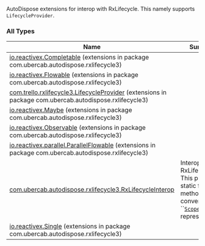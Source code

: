 

AutoDispose extensions for interop with RxLifecycle. This namely supports `LifecycleProvider`.

### All Types

| Name | Summary |
|---|---|
| [io.reactivex.Completable](../com.ubercab.autodispose.rxlifecycle3/io.reactivex.-completable/index.md) (extensions in package com.ubercab.autodispose.rxlifecycle3) |  |
| [io.reactivex.Flowable](../com.ubercab.autodispose.rxlifecycle3/io.reactivex.-flowable/index.md) (extensions in package com.ubercab.autodispose.rxlifecycle3) |  |
| [com.trello.rxlifecycle3.LifecycleProvider](../com.ubercab.autodispose.rxlifecycle3/com.trello.rxlifecycle3.-lifecycle-provider/index.md) (extensions in package com.ubercab.autodispose.rxlifecycle3) |  |
| [io.reactivex.Maybe](../com.ubercab.autodispose.rxlifecycle3/io.reactivex.-maybe/index.md) (extensions in package com.ubercab.autodispose.rxlifecycle3) |  |
| [io.reactivex.Observable](../com.ubercab.autodispose.rxlifecycle3/io.reactivex.-observable/index.md) (extensions in package com.ubercab.autodispose.rxlifecycle3) |  |
| [io.reactivex.parallel.ParallelFlowable](../com.ubercab.autodispose.rxlifecycle3/io.reactivex.parallel.-parallel-flowable/index.md) (extensions in package com.ubercab.autodispose.rxlifecycle3) |  |
| [com.ubercab.autodispose.rxlifecycle3.RxLifecycleInterop](../com.ubercab.autodispose.rxlifecycle3/-rx-lifecycle-interop/index.md) | Interop for RxLifecycle. This provides static factory methods to convert s into ``[`ScopeProvider`](#) representations.  |
| [io.reactivex.Single](../com.ubercab.autodispose.rxlifecycle3/io.reactivex.-single/index.md) (extensions in package com.ubercab.autodispose.rxlifecycle3) |  |
